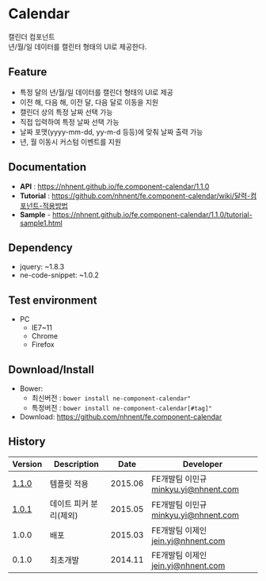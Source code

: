 Calendar
===============
캘린더 컴포넌트<br>년/월/일 데이터를 캘린터 형태의 UI로 제공한다.<br>

## Feature
* 특정 달의 년/월/일 데이터를 캘린더 형태의 UI로 제공
* 이전 해, 다음 해, 이전 달, 다음 달로 이동을 지원
* 캘린더 상의 특정 날짜 선택 가능
* 직접 입력하여 특정 날짜 선택 가능
* 날짜 포맷(yyyy-mm-dd, yy-m-d 등등)에 맞춰 날짜 출력 가능
* 년, 월 이동시 커스텀 이벤트를 지원

## Documentation
* **API** : https://nhnent.github.io/fe.component-calendar/1.1.0
* **Tutorial** : https://github.com/nhnent/fe.component-calendar/wiki/달력-컴포넌트-적용방법
* **Sample** - https://nhnent.github.io/fe.component-calendar/1.1.0/tutorial-sample1.html

## Dependency
* jquery: ~1.8.3
* ne-code-snippet: ~1.0.2

## Test environment
* PC
    * IE7~11
    * Chrome
    * Firefox

## Download/Install
* Bower:
   * 최신버전 : `bower install ne-component-calendar"`
   * 특정버전 : `bower install ne-component-calendar[#tag]"`
* Download: https://github.com/nhnent/fe.component-calendar

## History
| Version | Description | Date | Developer |
| ---- | ---- | ---- | ---- |
| <a href="https://nhnent.github.io/fe.component-calendar/1.1.0">1.1.0</a> | 템플릿 적용 | 2015.06 | FE개발팀 이민규 <minkyu.yi@nhnent.com> |
| <a href="https://nhnent.github.io/fe.component-calendar/1.0.1">1.0.1</a> | 데이트 피커 분리(제외) | 2015.05 | FE개발팀 이민규 <minkyu.yi@nhnent.com> |
| 1.0.0 | 배포 | 2015.03 | FE개발팀 이제인 <jein.yi@nhnent.com> |
| 0.1.0 | 최초개발 | 2014.11 | FE개발팀 이제인 <jein.yi@nhnent.com> |
